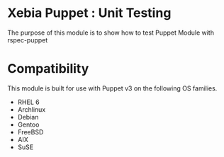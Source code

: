 # Xebia Puppet : Unit Testing

The purpose of this module is to show how to test Puppet Module with rspec-puppet

# Compatibility

This module is built for use with Puppet v3 on the following OS families.

* RHEL 6
* Archlinux
* Debian
* Gentoo
* FreeBSD
* AIX
* SuSE
